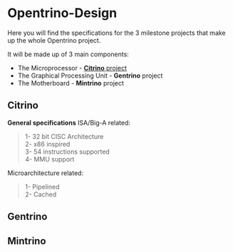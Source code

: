 # Opentrino-Design

Here you will find the specifications for the 3 milestone projects that make up the whole Opentrino project.

It will be made up of 3 main components:
- The Microprocessor - [**Citrino** project](https://github.com/Opentrino/Citrino)
- The Graphical Processing Unit - **Gentrino** project
- The Motherboard - **Mintrino** project

**Citrino**
-------
**General specifications** 
ISA/Big-A related:  
>1- 32 bit CISC Architecture  
2- x86 inspired  
3- 54 instructions supported  
4- MMU support  

Microarchitecture related:
>1- Pipelined  
2- Cached

**Gentrino**
-------


**Mintrino**
-------
